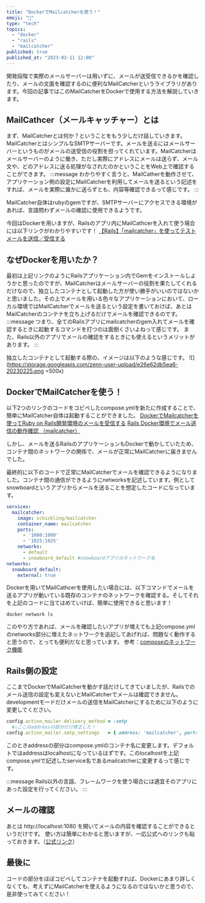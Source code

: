 ```yaml
---
title: "DockerでMailcatcherを使う！"
emoji: "📧"
type: "tech"
topics:
  - "docker"
  - "rails"
  - "mailcatcher"
published: true
published_at: "2023-03-11 12:00"
---
```


開発段階で実際のメールサーバーは用いずに、メールが送受信できるかを確認したり、メールの文面を確認するのに便利なMailCatcherというライブラリがあります。今回の記事ではこのMailCatcherをDockerで使用する方法を解説していきます。

## MailCathcer（メールキャッチャー）とは
まず、MailCatcherとは何か？ということをもう少しだけ話していきます。
MailCatcherとはシンプルなSMTPサーバーです。メールを送るにはメールサーバーというものがメールの送受信の役割を担ってくれています。MailCatcherはメールサーバーのように働き、ただし実際にアドレスにメールは送らず、メール文や、どのアドレスに送る処理がなされたのかということをWeb上で確認することができます。
:::message
わかりやすく言うと、MailCatherを動作させて、アプリケーション側の設定にMailCatcherを利用してメールを送るという記述をすれば、メールを実際に誰かに送らずとも、内容等確認できるって感じです。
:::

MailCatcher自体はrubyのgemですが、SMTPサーバーにアクセスできる環境があれば、言語問わずメールの確認に使用できるようです。

今回はDockerを用いますが、Railsのアプリ内にMailCathcerを入れて使う場合には以下リンクがわかりやすいです！
[【Rails】「mailcatcher」を使ってテストメールを送信／受信する](https://autovice.jp/articles/122)

## なぜDockerを用いたか？
最初は上記リンクのようにRailsアプリケーション内でGemをインストールしようかと思ったのですが、MailCatcherはメールサーバーの役割を果たしてくれるだけなので、独立したコンテナとして起動した方が使い勝手がいいのではないかと思いました。その上でメールを用いる色々なアプリケーションにおいて、ローカル環境ではMailCatcherでメールを送るという設定を書いておけば、あとはMailCatcherのコンテナを立ち上げるだけでメールを確認できるのです。
:::message
つまり、全てのRailsアプリにmailcatcherのgem入れてメールを確認するときに起動するコマンドを打つのは面倒くさいよねって感じです。
また、Rails以外のアプリでメールの確認をするときにも使えるというメリットがあります。
:::

独立したコンテナとして起動する際の、イメージは以下のような感じです。
![](https://storage.googleapis.com/zenn-user-upload/e26e62db5ea6-20230225.png =500x)

## DockerでMailCatcherを使う！
以下2つのリンクのコードをコピペしたcompose.ymlを新たに作成することで、簡単にMailCatcher自体は起動することができました。
[DockerでMailcatcherを使ってRuby on Rails開発環境のメールを受信する](https://qiita.com/YutoYasunaga/items/2f24c9563c17ca9e7255)
[Rails Docker環境でメール送信の動作確認 （mailcatcher）](https://qiita.com/kekke-n/items/53d13e5692d59a8209b8)

しかし、メールを送るRailsのアプリケーションもDockerで動かしていたため、コンテナ間のネットワークの関係で、メールが正常にMailCatcherに届きませんでした。

最終的に以下のコードで正常にMailCatcherでメールを確認できるようになりました。コンテナ間の通信ができるようにnetworksを記述しています。例としてsnowboardというアプリからメールを送ることを想定したコードになっています。
```yml:compose.yml
services:
  mailcatcher:
    image: schickling/mailcatcher
    container_name: mailcatcher
    ports:
      - '1080:1080'
      - '1025:1025'
    networks:
      - default
      - snowboard_default #snowboardアプリのネットワーク名
networks:
  snowboard_default:
    external: true
```
Dockerを用いてMailCathcerを使用したい場合には、以下コマンドでメールを送るアプリが動いている既存のコンテナのネットワークを確認する。そしてそれを上記のコードに当てはめていけば、簡単に使用できると思います！
```
docker network ls
```
このやり方であれば、メールを確認したいアプリが増えても上記compose.ymlのnetworks部分に増えたネットワークを追記してあげれば、問題なく動作すると思うので、とっても便利だなと思っています。
参考：[composeのネットワーク機能](https://docs.docker.jp/compose/networking.html#comopse-use-a-pre-existing-network)

## Rails側の設定
ここまでDockerでMailCatcherを動かす話だけしてきていましたが、Railsでのメール送信の設定も変えないとMailCatcherでメールは確認できません。
developmentモードだけメールの送信をMailCatcherにするために以下のように変更してください。
```ruby:config/environments/development.rb
config.action_mailer.delivery_method = :smtp
  #↓ここのaddressの部分だけ修正した！
config.action_mailer.smtp_settings   = { address: 'mailcatcher', port: 1025 }
```
このときaddressの部分はcompose.ymlのコンテナ名に変更します。デフォルトではaddressはlocalhostになっているはずです。このlocalhostを上記compose.ymlで記述したservice名であるmailcatcherに変更するって感じです。

:::message
Rails以外の言語、フレームワークを使う場合には適宜そのアプリにあった設定を行ってください。
:::

## メールの確認

あとは http://localhost:1080 を開いてメールの内容を確認することができるというだけです。
使い方は簡単にわかると思いますが、一応公式へのリンクも貼っておきます。（[公式リンク](https://mailcatcher.me/)）

## 最後に
コードの部分をほぼコピペしてコンテナを起動すれば、Dockerにあまり詳しくなくても、考えずにMailCatcherを使えるようになるのではないかと思うので、是非使ってみてください！